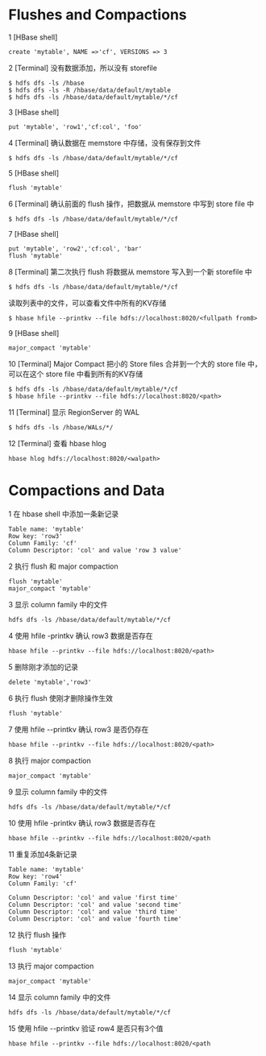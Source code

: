 
# Flushes and Compactions

1 [HBase shell]
```
create 'mytable', NAME =>'cf', VERSIONS => 3
```

2 [Terminal]
没有数据添加，所以没有 storefile
```
$ hdfs dfs -ls /hbase
$ hdfs dfs -ls -R /hbase/data/default/mytable
$ hdfs dfs -ls /hbase/data/default/mytable/*/cf
```

3 [HBase shell]
```
put 'mytable', 'row1','cf:col', 'foo'
```

4 [Terminal]
确认数据在 memstore 中存储，没有保存到文件
```
$ hdfs dfs -ls /hbase/data/default/mytable/*/cf
```

5 [HBase shell]
```
flush 'mytable'
```

6 [Terminal]
确认前面的 flush 操作，把数据从 memstore 中写到 store file 中
```
$ hdfs dfs -ls /hbase/data/default/mytable/*/cf
```


7 [HBase shell]
```
put 'mytable', 'row2','cf:col', 'bar'
flush 'mytable'
```

8 [Terminal]
第二次执行 flush 将数据从 memstore 写入到一个新 storefile 中
```
$ hdfs dfs -ls /hbase/data/default/mytable/*/cf
```

读取列表中的文件，可以查看文件中所有的KV存储
```
$ hbase hfile --printkv --file hdfs://localhost:8020/<fullpath from8>
```

9 [HBase shell]
```
major_compact 'mytable'
```

10 [Terminal]
Major Compact 把小的 Store files 合并到一个大的 store file 中，可以在这个 store file 中看到所有的KV存储
```
$ hdfs dfs -ls /hbase/data/default/mytable/*/cf
$ hbase hfile --printkv --file hdfs://localhost:8020/<path>
```

11 [Terminal]
显示 RegionServer 的 WAL
```
$ hdfs dfs -ls /hbase/WALs/*/
```

12 [Terminal]
查看 hbase hlog
```
hbase hlog hdfs://localhost:8020/<walpath>
```

# Compactions and Data

1 在 hbase shell 中添加一条新记录
```
Table name: 'mytable'
Row key: 'row3'
Column Family: 'cf'
Column Descriptor: 'col' and value 'row 3 value'
```

2 执行 flush 和 major compaction
```
flush 'mytable'
major_compact 'mytable'
```

3 显示 column family 中的文件
```
hdfs dfs -ls /hbase/data/default/mytable/*/cf
```

4 使用 hfile -printkv 确认 row3 数据是否存在
```
hbase hfile --printkv --file hdfs://localhost:8020/<path>
```

5 删除刚才添加的记录
```
delete 'mytable','row3'
```

6 执行 flush 使刚才删除操作生效
```
flush 'mytable'
```

7 使用 hfile --printkv 确认 row3 是否仍存在
```
hbase hfile --printkv --file hdfs://localhost:8020/<path>
```

8 执行 major compaction
```
major_compact 'mytable'
```

9 显示 column family 中的文件
```
hdfs dfs -ls /hbase/data/default/mytable/*/cf
```

10 使用 hfile -printkv 确认 row3 数据是否存在
```
hbase hfile --printkv --file hdfs://localhost:8020/<path
```

11 重复添加4条新记录
```
Table name: 'mytable'
Row key: 'row4'
Column Family: 'cf'

Column Descriptor: 'col' and value 'first time'
Column Descriptor: 'col' and value 'second time'
Column Descriptor: 'col' and value 'third time'
Column Descriptor: 'col' and value 'fourth time'
```

12 执行 flush 操作
```
flush 'mytable'
```

13 执行 major compaction
```
major_compact 'mytable'
```

14 显示 column family 中的文件
```
hdfs dfs -ls /hbase/data/default/mytable/*/cf
```

15 使用 hfile --printkv 验证 row4 是否只有3个值
```
hbase hfile --printkv --file hdfs://localhost:8020/<path
```
